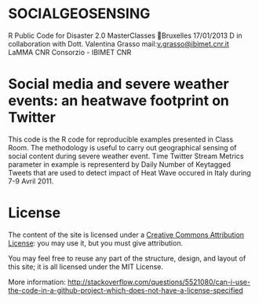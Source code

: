 
SOCIALGEOSENSING
================

R Public Code for Disaster 2.0 MasterClasses Bruxelles 17/01/2013 D in collaboration 
with Dott. Valentina Grasso mail:v.grasso@ibimet.cnr.it LaMMA CNR Consorzio - IBIMET CNR 


# Social media and severe weather events: an heatwave footprint on Twitter

This code is the R code for reproducible examples presented in Class Room.
The methodology is useful to carry out geographical sensing of social content during severe weather event. 
Time Twitter Stream Metrics parameter in example is representerd by Daily Number of Keytagged Tweets 
that are used to detect impact of Heat Wave occured in Italy during 7-9 Avril 2011.

# License

The content of the site  is licensed under a [Creative Commons Attribution License](http://creativecommons.org/licenses/by/3.0/us/): you may use it, but you must give attribution.

You may feel free to reuse any part of the structure, design, and layout of this site; it is all licensed under the MIT License.

More information: http://stackoverflow.com/questions/5521080/can-i-use-the-code-in-a-github-project-which-does-not-have-a-license-specified
